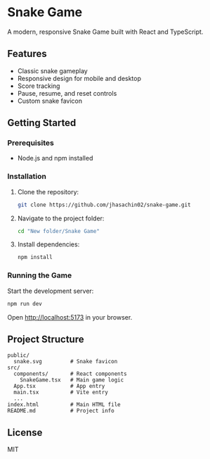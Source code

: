 # Snake Game

A modern, responsive Snake Game built with React and TypeScript.

## Features
- Classic snake gameplay
- Responsive design for mobile and desktop
- Score tracking
- Pause, resume, and reset controls
- Custom snake favicon

## Getting Started

### Prerequisites
- Node.js and npm installed

### Installation
1. Clone the repository:
   ```sh
   git clone https://github.com/jhasachin02/snake-game.git
   ```
2. Navigate to the project folder:
   ```sh
   cd "New folder/Snake Game"
   ```
3. Install dependencies:
   ```sh
   npm install
   ```

### Running the Game
Start the development server:
```sh
npm run dev
```
Open [http://localhost:5173](http://localhost:5173) in your browser.

## Project Structure
```
public/
  snake.svg         # Snake favicon
src/
  components/       # React components
    SnakeGame.tsx   # Main game logic
  App.tsx           # App entry
  main.tsx          # Vite entry
  ...
index.html          # Main HTML file
README.md           # Project info
```

## License
MIT
